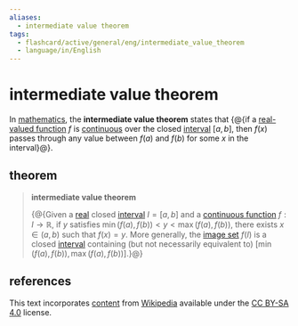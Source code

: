 ```yaml
---
aliases:
  - intermediate value theorem
tags:
  - flashcard/active/general/eng/intermediate_value_theorem
  - language/in/English
---
```


# intermediate value theorem

In [mathematics](mathematics.md), the __intermediate value theorem__ states that {@{if a [real-valued function](real-valued%20function.md) $f$ is [continuous](continuous%20function.md) over the closed [interval](interval%20(mathematics).md) $[a,b]$, then $f(x)$ passes through any value between $f(a)$ and $f(b)$ for some $x$ in the interval}@}. <!--SR:!2025-05-31,402,310-->

## theorem

> __intermediate value theorem__
>
> {@{Given a [real](real%20number.md) closed [interval](interval%20(mathematics).md) $I=[a,b]$ and a [continuous function](continuous%20function.md) $f:I\to\mathbb{R}$, if $y$ satisfies $\min(f(a),f(b))<y<\max(f(a),f(b))$, there exists $x\in(a,b)$ such that $f(x)=y$. More generally, the [image set](image%20of%20a%20function.md) $f(I)$ is a closed [interval](interval%20(mathematics).md) containing (but not necessarily equivalent to) $[\min(f(a),f(b)),\max(f(a),f(b))]$.}@} <!--SR:!2027-02-05,822,290-->

## references

This text incorporates [content](https://en.wikipedia.org/wiki/intermediate_value_theorem) from [Wikipedia](Wikipedia.md) available under the [CC BY-SA 4.0](https://creativecommons.org/licenses/by-sa/4.0/) license.
